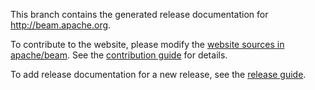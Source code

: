 <!--
    Licensed to the Apache Software Foundation (ASF) under one
    or more contributor license agreements.  See the NOTICE file
    distributed with this work for additional information
    regarding copyright ownership.  The ASF licenses this file
    to you under the Apache License, Version 2.0 (the
    "License"); you may not use this file except in compliance
    with the License.  You may obtain a copy of the License at

      http://www.apache.org/licenses/LICENSE-2.0

    Unless required by applicable law or agreed to in writing,
    software distributed under the License is distributed on an
    "AS IS" BASIS, WITHOUT WARRANTIES OR CONDITIONS OF ANY
    KIND, either express or implied.  See the License for the
    specific language governing permissions and limitations
    under the License.
-->

This branch contains the generated release documentation for http://beam.apache.org.

To contribute to the  website, please modify the
[website sources in apache/beam](https://github.com/apache/beam/tree/master/website).
See the
[contribution guide](https://beam.apache.org/contribute/#contributing-to-the-website)
for details.

To add release documentation for a new release, see the
[release guide](https://beam.apache.org/contribute/release-guide/).
